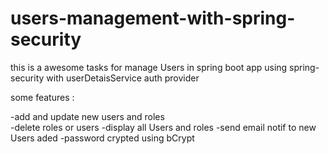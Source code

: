 # users-management-with-spring-security
this is a awesome tasks for manage Users in spring boot app using spring-security with userDetaisService auth provider

some features  :

-add and update new users and roles  
-delete roles or users
-display all Users and roles 
-send email notif to new Users aded 
-password crypted using bCrypt 
